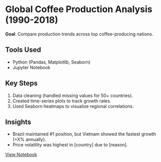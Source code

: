 # Global Coffee Production Analysis (1990-2018)  
**Goal**: Compare production trends across top coffee-producing nations.  

## Tools Used  
- Python (Pandas, Matplotlib, Seaborn)  
- Jupyter Notebook  

## Key Steps  
1. Data cleaning (handled missing values for 50+ countries).  
2. Created time-series plots to track growth rates.  
3. Used Seaborn heatmaps to visualize regional correlations.  

## Insights  
- Brazil maintained #1 position, but Vietnam showed the fastest growth (+X% annually).  
- Price volatility was highest in [country] due to [reason].  

[View Notebook](link_to_ipynb)  
